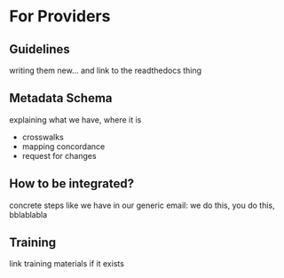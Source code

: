 # For Providers

## Guidelines
writing them new... and link to the readthedocs thing

## Metadata Schema
explaining what we have, where it is
- crosswalks
- mapping concordance
- request for changes

## How to be integrated?
concrete steps like we have in our generic email:
we do this, you do this, bblablabla

## Training
link training materials if it exists